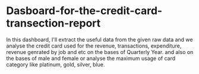 # Dasboard-for-the-credit-card-transection-report
In this dashboard, I'll extract the useful data from the given raw data and we analyse the credit card used for the revenue, transactions, expenditure, revenue genrated by job and etc on the bases of Quarterly Year. and also on the bases of male and female or analyse the  maximum usage of card category like platinum, gold, silver, blue.
